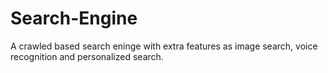 # Search-Engine
A crawled based search eninge with extra features as image search, voice recognition and personalized search.
